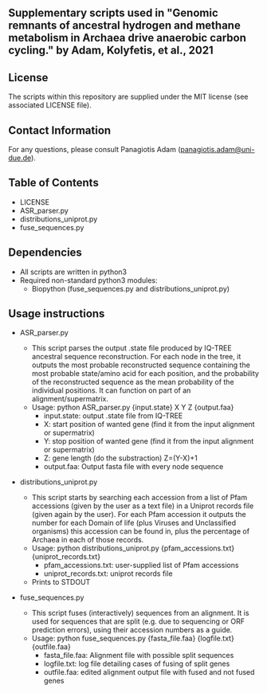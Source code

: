 ## Supplementary scripts used in "Genomic remnants of ancestral hydrogen and methane metabolism in Archaea drive anaerobic carbon cycling." by Adam, Kolyfetis, et al., 2021

## License

The scripts within this repository are supplied under the MIT license (see associated LICENSE file).

## Contact Information

For any questions, please consult Panagiotis Adam (panagiotis.adam@uni-due.de).

## Table of Contents

- LICENSE
- ASR_parser.py
- distributions_uniprot.py
- fuse_sequences.py

## Dependencies

- All scripts are written in python3
- Required non-standard python3 modules: 
	- Biopython (fuse_sequences.py and distributions_uniprot.py)

## Usage instructions

- ASR_parser.py
	- This script parses the output .state file produced by IQ-TREE ancestral sequence reconstruction. For each node in the tree, it outputs the most probable reconstructed sequence containing the most probable state/amino acid for each position, and the probability of the reconstructed sequence as the mean probability of the individual positions. It can function on part of an alignment/supermatrix.
	- Usage: python ASR_parser.py {input.state} X Y Z {output.faa}
		- input.state: output .state file from IQ-TREE
		- X: start position of wanted gene (find it from the input alignment or supermatrix)  
		- Y: stop position of wanted gene (find it from the input alignment or supermatrix)
		- Z: gene length (do the substraction) Z=(Y-X)+1
		- output.faa: Output fasta file with every node sequence

- distributions_uniprot.py
	- This script starts by searching each accession from a list of Pfam accessions (given by the user as a text file) in a Uniprot records file (given again by the user). For each Pfam accession it outputs the number for each Domain of life (plus Viruses and Unclassified organisms) this accession can be found in, plus the percentage of Archaea in each of those records.
	- Usage: python distributions_uniprot.py {pfam_accessions.txt} {uniprot_records.txt}
		- pfam_accessions.txt: user-supplied list of Pfam accessions
		- uniprot_records.txt: uniprot records file 
	- Prints to STDOUT

- fuse_sequences.py
	- This script fuses (interactively) sequences from an alignment. It is used for sequences that are split (e.g. due to sequencing or ORF prediction errors), using their accession numbers as a guide.
	- Usage: python fuse_sequences.py {fasta_file.faa} {logfile.txt} {outfile.faa}
		- fasta_file.faa: Alignment file with possible split sequences 
		- logfile.txt: log file detailing cases of fusing of split genes
		- outfile.faa: edited alignment output file with fused and not fused genes

